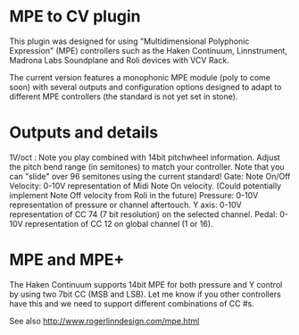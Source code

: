 
# MPE to CV plugin

This plugin was designed for using "Multidimensional Polyphonic Expression" (MPE) controllers such as the Haken Continuum, Linnstrument, Madrona Labs Soundplane and Roli devices with VCV Rack.

The current version features a monophonic MPE module (poly to come soon) with several outputs and configuration options designed to adapt to different MPE controllers (the standard is not yet set in stone).

# Outputs and details
1V/oct : Note you play combined with 14bit pitchwheel information. Adjust the pitch bend range (in semitones) to match your controller. Note that you can "slide" over 96 semitones using the current standard!
Gate: Note On/Off 
Velocity: 0-10V representation of Midi Note On velocity. (Could potentially implement Note Off velocity from Roli in the future)
Pressure: 0-10V representation of pressure or channel aftertouch. 
Y axis: 0-10V representation of CC 74 (7 bit resolution) on the selected channel. 
Pedal: 0-10V representation of CC 12 on global channel (1 or 16). 

# MPE and MPE+
The Haken Continuum supports 14bit MPE for both pressure and Y control by using two 7bit CC (MSB and LSB). Let me know if you other controllers have this and we need to support different combinations of CC #s.

See also http://www.rogerlinndesign.com/mpe.html 


